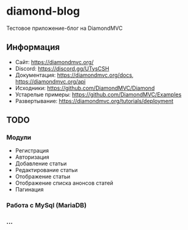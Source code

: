 # diamond-blog
Тестовое приложение-блог на DiamondMVC

## Информация
* Сайт: https://diamondmvc.org/
* Discord: https://discord.gg/UTysCSH
* Документация: https://diamondmvc.org/docs, https://diamondmvc.org/api
* Исходники: https://github.com/DiamondMVC/Diamond
* Устарелые примеры: https://github.com/DiamondMVC/Examples
* Развертывание: https://diamondmvc.org/tutorials/deployment

## TODO

### Модули
* Регистрация
* Авторизация
* Добавление статьи
* Редактирование статьи
* Отображение статьи
* Отображение списка анонсов статей
* Пагинация

### Работа с MySql (MariaDB)

### ...
